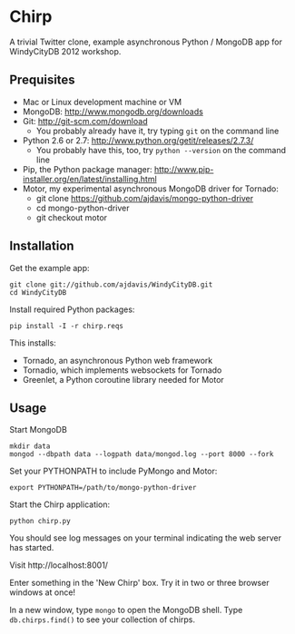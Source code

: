 Chirp
=====

A trivial Twitter clone, example asynchronous Python / MongoDB app for
WindyCityDB 2012 workshop.

Prequisites
-----------

* Mac or Linux development machine or VM
* MongoDB: http://www.mongodb.org/downloads
* Git: http://git-scm.com/download
    * You probably already have it, try typing `git` on the command line
* Python 2.6 or 2.7: http://www.python.org/getit/releases/2.7.3/
    * You probably have this, too, try `python --version` on the command line
* Pip, the Python package manager:
  http://www.pip-installer.org/en/latest/installing.html
* Motor, my experimental asynchronous MongoDB driver for Tornado:
    * git clone https://github.com/ajdavis/mongo-python-driver
    * cd mongo-python-driver
    * git checkout motor

Installation
------------

Get the example app:

    git clone git://github.com/ajdavis/WindyCityDB.git
    cd WindyCityDB

Install required Python packages:

    pip install -I -r chirp.reqs

This installs:
* Tornado, an asynchronous Python web framework
* Tornadio, which implements websockets for Tornado
* Greenlet, a Python coroutine library needed for Motor

Usage
-----

Start MongoDB

    mkdir data
    mongod --dbpath data --logpath data/mongod.log --port 8000 --fork

Set your PYTHONPATH to include PyMongo and Motor:

    export PYTHONPATH=/path/to/mongo-python-driver

Start the Chirp application:

    python chirp.py

You should see log messages on your terminal indicating the web server has
started.

Visit http://localhost:8001/

Enter something in the 'New Chirp' box. Try it in two or three browser windows
at once!

In a new window, type `mongo` to open the MongoDB shell. Type `db.chirps.find()`
to see your collection of chirps.
